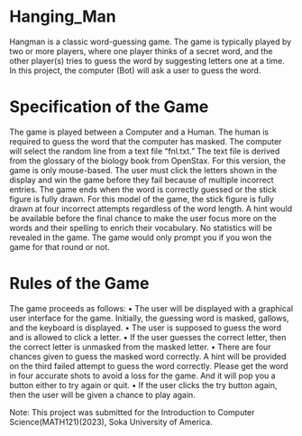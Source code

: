 # Hanging_Man

Hangman is a classic word-guessing game. The game is typically played by two or more players, where one player thinks of a secret word, and the other player(s) tries to guess the word by suggesting letters one at a time. In this project, the computer (Bot) will ask a user to guess the word.

# Specification of the Game
The game is played between a Computer and a Human. The human is required to guess the word that the computer has masked. The computer will select the random line from a text file “fnl.txt.” The text file is derived from the glossary of the biology book from OpenStax.
For this version, the game is only mouse-based. The user must click the letters shown in the display and win the game before they fail because of multiple incorrect entries.
The game ends when the word is correctly guessed or the stick figure is fully drawn. For this model of the game, the stick figure is fully drawn at four incorrect attempts regardless of the word length.
A hint would be available before the final chance to make the user focus more on the words and their spelling to enrich their vocabulary.
No statistics will be revealed in the game. The game would only prompt you if you won the game for that round or not.

# Rules of the Game
The game proceeds as follows:
• The user will be displayed with a graphical user interface for the game. Initially, the
guessing word is masked, gallows, and the keyboard is displayed.
• The user is supposed to guess the word and is allowed to click a letter.
• If the user guesses the correct letter, then the correct letter is unmasked from the masked
letter.
• There are four chances given to guess the masked word correctly. A hint will be provided
on the third failed attempt to guess the word correctly. Please get the word in four accurate shots to avoid a loss for the game. And it will pop you a button either to try again or quit.
• If the user clicks the try button again, then the user will be given a chance to play again.

Note: This project was submitted for the Introduction to Computer Science(MATH121)(2023), Soka University of America.
